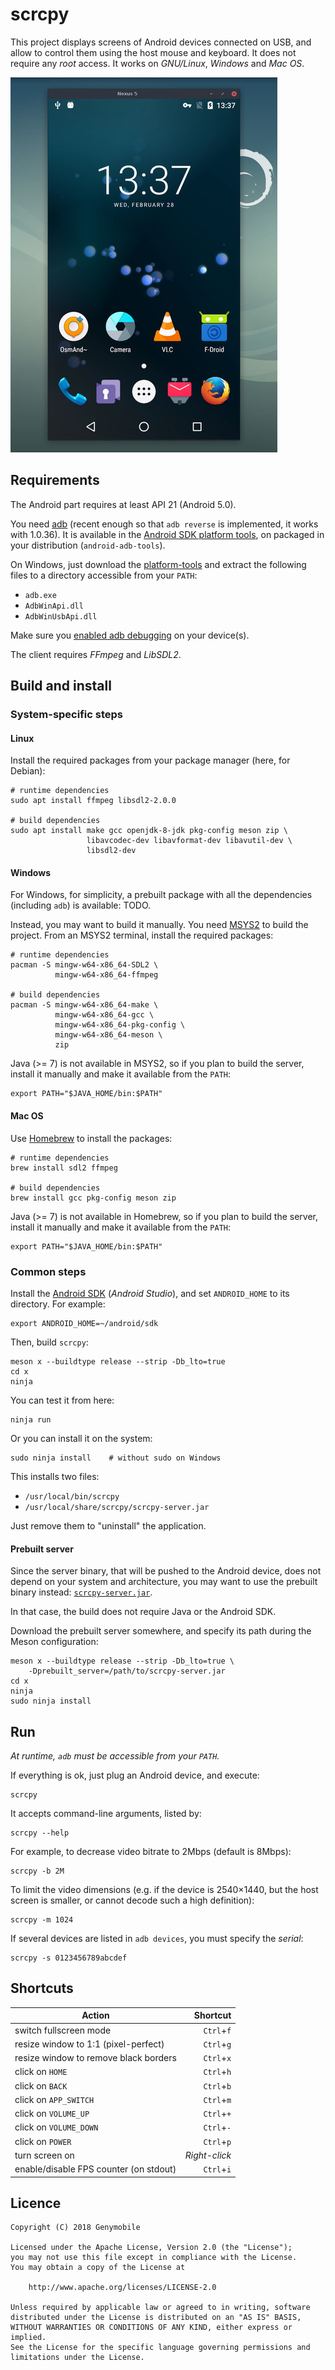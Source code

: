# scrcpy

This project displays screens of Android devices connected on USB, and allow to
control them using the host mouse and keyboard. It does not require any _root_
access. It works on _GNU/Linux_, _Windows_ and _Mac OS_.

![screenshot](assets/screenshot-debian-600.jpg)


## Requirements

The Android part requires at least API 21 (Android 5.0).

You need [adb] (recent enough so that `adb reverse` is implemented, it works
with 1.0.36). It is available in the [Android SDK platform
tools][platform-tools], on packaged in your distribution (`android-adb-tools`).

On Windows, just download the [platform-tools][platform-tools-windows] and
extract the following files to a directory accessible from your `PATH`:
 - `adb.exe`
 - `AdbWinApi.dll`
 - `AdbWinUsbApi.dll`

Make sure you [enabled adb debugging][enable-adb] on your device(s).

[adb]: https://developer.android.com/studio/command-line/adb.html
[enable-adb]: https://developer.android.com/studio/command-line/adb.html#Enabling
[platform-tools]: https://developer.android.com/studio/releases/platform-tools.html
[platform-tools-windows]: https://dl.google.com/android/repository/platform-tools-latest-windows.zip

The client requires _FFmpeg_ and _LibSDL2_.


## Build and install

### System-specific steps

#### Linux

Install the required packages from your package manager (here, for Debian):

    # runtime dependencies
    sudo apt install ffmpeg libsdl2-2.0.0

    # build dependencies
    sudo apt install make gcc openjdk-8-jdk pkg-config meson zip \
                     libavcodec-dev libavformat-dev libavutil-dev \
                     libsdl2-dev


#### Windows

For Windows, for simplicity, a prebuilt package with all the dependencies
(including `adb`) is available: TODO.

Instead, you may want to build it manually. You need [MSYS2] to build the
project. From an MSYS2 terminal, install the required packages:

[MSYS2]: http://www.msys2.org/

    # runtime dependencies
    pacman -S mingw-w64-x86_64-SDL2 \
              mingw-w64-x86_64-ffmpeg

    # build dependencies
    pacman -S mingw-w64-x86_64-make \
              mingw-w64-x86_64-gcc \
              mingw-w64-x86_64-pkg-config \
              mingw-w64-x86_64-meson \
              zip

Java (>= 7) is not available in MSYS2, so if you plan to build the server,
install it manually and make it available from the `PATH`:

    export PATH="$JAVA_HOME/bin:$PATH"


#### Mac OS

Use [Homebrew] to install the packages:

[Homebrew]: https://brew.sh/

    # runtime dependencies
    brew install sdl2 ffmpeg

    # build dependencies
    brew install gcc pkg-config meson zip

Java (>= 7) is not available in Homebrew, so if you plan to build the server,
install it manually and make it available from the `PATH`:

    export PATH="$JAVA_HOME/bin:$PATH"


### Common steps

Install the [Android SDK] (_Android Studio_), and set `ANDROID_HOME` to
its directory. For example:

[Android SDK]: https://developer.android.com/studio/index.html

    export ANDROID_HOME=~/android/sdk

Then, build `scrcpy`:

    meson x --buildtype release --strip -Db_lto=true
    cd x
    ninja

You can test it from here:

    ninja run

Or you can install it on the system:

    sudo ninja install    # without sudo on Windows

This installs two files:

 - `/usr/local/bin/scrcpy`
 - `/usr/local/share/scrcpy/scrcpy-server.jar`

Just remove them to "uninstall" the application.


#### Prebuilt server

Since the server binary, that will be pushed to the Android device, does not
depend on your system and architecture, you may want to use the prebuilt binary
instead: [`scrcpy-server.jar`](TODO).

In that case, the build does not require Java or the Android SDK.

Download the prebuilt server somewhere, and specify its path during the Meson
configuration:

    meson x --buildtype release --strip -Db_lto=true \
        -Dprebuilt_server=/path/to/scrcpy-server.jar
    cd x
    ninja
    sudo ninja install


## Run

_At runtime, `adb` must be accessible from your `PATH`._

If everything is ok, just plug an Android device, and execute:

    scrcpy

It accepts command-line arguments, listed by:

    scrcpy --help

For example, to decrease video bitrate to 2Mbps (default is 8Mbps):

    scrcpy -b 2M

To limit the video dimensions (e.g. if the device is 2540×1440, but the host
screen is smaller, or cannot decode such a high definition):

    scrcpy -m 1024

If several devices are listed in `adb devices`, you must specify the _serial_:

    scrcpy -s 0123456789abcdef


## Shortcuts

 | Action                                 |   Shortcut    |
 | -------------------------------------  | -------------:|
 | switch fullscreen mode                 | `Ctrl`+`f`    |
 | resize window to 1:1 (pixel-perfect)   | `Ctrl`+`g`    |
 | resize window to remove black borders  | `Ctrl`+`x`    |
 | click on `HOME`                        | `Ctrl`+`h`    |
 | click on `BACK`                        | `Ctrl`+`b`    |
 | click on `APP_SWITCH`                  | `Ctrl`+`m`    |
 | click on `VOLUME_UP`                   | `Ctrl`+`+`    |
 | click on `VOLUME_DOWN`                 | `Ctrl`+`-`    |
 | click on `POWER`                       | `Ctrl`+`p`    |
 | turn screen on                         | _Right-click_ |
 | enable/disable FPS counter (on stdout) | `Ctrl`+`i`    |


## Licence

    Copyright (C) 2018 Genymobile

    Licensed under the Apache License, Version 2.0 (the "License");
    you may not use this file except in compliance with the License.
    You may obtain a copy of the License at

        http://www.apache.org/licenses/LICENSE-2.0

    Unless required by applicable law or agreed to in writing, software
    distributed under the License is distributed on an "AS IS" BASIS,
    WITHOUT WARRANTIES OR CONDITIONS OF ANY KIND, either express or implied.
    See the License for the specific language governing permissions and
    limitations under the License.
